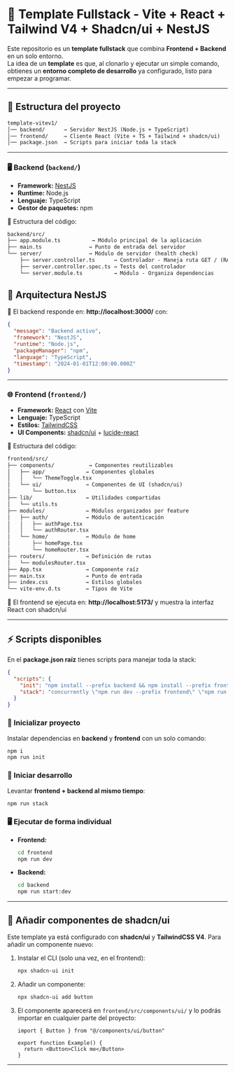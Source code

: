 # 🚀 Template Fullstack - Vite + React + Tailwind V4 + Shadcn/ui + NestJS

Este repositorio es un **template fullstack** que combina **Frontend + Backend** en un solo entorno.  
La idea de un **template** es que, al clonarlo y ejecutar un simple comando, obtienes un **entorno completo de desarrollo** ya configurado, listo para empezar a programar.

---

## 📂 Estructura del proyecto

```markdown
template-vitev1/
│── backend/      → Servidor NestJS (Node.js + TypeScript)
│── frontend/     → Cliente React (Vite + TS + Tailwind + shadcn/ui)
│── package.json  → Scripts para iniciar toda la stack
```

---

### 🖥️ Backend (`backend/`)
- **Framework:** [NestJS](https://nestjs.com/)  
- **Runtime:** Node.js  
- **Lenguaje:** TypeScript  
- **Gestor de paquetes:** npm  

📂 Estructura del código:
```markdown
backend/src/
├── app.module.ts          → Módulo principal de la aplicación
├── main.ts               → Punto de entrada del servidor
└── server/               → Módulo de servidor (health check)
    ├── server.controller.ts      → Controlador - Maneja ruta GET / (RAIZ)
    ├── server.controller.spec.ts → Tests del controlador
    └── server.module.ts          → Módulo - Organiza dependencias
```

## 🎯 Arquitectura NestJS

📌 El backend responde en: **http://localhost:3000/** con:
```json
{
  "message": "Backend activo",
  "framework": "NestJS",
  "runtime": "Node.js",
  "packageManager": "npm",
  "language": "TypeScript",
  "timestamp": "2024-01-01T12:00:00.000Z"
}
```

---

### 🌐 Frontend (`frontend/`)
- **Framework:** [React](https://react.dev/) con [Vite](https://vitejs.dev/)  
- **Lenguaje:** TypeScript  
- **Estilos:** [TailwindCSS](https://tailwindcss.com/)  
- **UI Components:** [shadcn/ui](https://ui.shadcn.com/) + [lucide-react](https://lucide.dev/)  

📂 Estructura del código:

```markdown
frontend/src/
├── components/           → Componentes reutilizables
│   ├── app/             → Componentes globales
│   │   └── ThemeToggle.tsx
│   └── ui/              → Componentes de UI (shadcn/ui)
│       └── button.tsx
├── lib/                 → Utilidades compartidas
│   └── utils.ts
├── modules/             → Módulos organizados por feature
│   ├── auth/            → Módulo de autenticación
│   │   ├── authPage.tsx
│   │   └── authRouter.tsx
│   └── home/            → Módulo de home
│       ├── homePage.tsx
│       └── homeRouter.tsx
├── routers/             → Definición de rutas
│   └── modulesRouter.tsx
├── App.tsx              → Componente raíz
├── main.tsx             → Punto de entrada
├── index.css            → Estilos globales
└── vite-env.d.ts        → Tipos de Vite
```

📌 El frontend se ejecuta en: **http://localhost:5173/** y muestra la interfaz React con shadcn/ui

---

## ⚡ Scripts disponibles

En el **package.json raíz** tienes scripts para manejar toda la stack:

```json
{
  "scripts": {
    "init": "npm install --prefix backend && npm install --prefix frontend",
    "stack": "concurrently \"npm run dev --prefix frontend\" \"npm run start:dev --prefix backend\""
  }
}
```

### 🔧 Inicializar proyecto

Instalar dependencias en **backend** y **frontend** con un solo comando:

```bash
npm i
npm run init
```

### 🚀 Iniciar desarrollo

Levantar **frontend + backend al mismo tiempo**:

```bash
npm run stack
```

### 🖥️ Ejecutar de forma individual

* **Frontend:**
  ```bash
  cd frontend
  npm run dev
  ```

* **Backend:**
  ```bash
  cd backend
  npm run start:dev
  ```

---

## 🎨 Añadir componentes de shadcn/ui

Este template ya está configurado con **shadcn/ui** y **TailwindCSS V4**.
Para añadir un componente nuevo:

1. Instalar el CLI (solo una vez, en el frontend):
   ```bash
   npx shadcn-ui init
   ```

2. Añadir un componente:
   ```bash
   npx shadcn-ui add button
   ```

3. El componente aparecerá en `frontend/src/components/ui/`
   y lo podrás importar en cualquier parte del proyecto:
   ```tsx
   import { Button } from "@/components/ui/button"

   export function Example() {
     return <Button>Click me</Button>
   }
   ```

---

